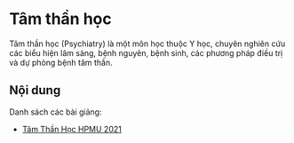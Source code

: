 # Tâm thần học

Tâm thần học (Psychiatry) là một môn học thuộc Y học, chuyên nghiên cứu các biểu hiện
lâm sàng, bệnh nguyên, bệnh sinh, các phương pháp điều trị và dự phòng bệnh tâm thần.

## Nội dung

Danh sách các bài giảng:

- [Tâm Thần Học HPMU 2021](https://youtube.com/playlist?list=PLL1t1-UomvZ9_zWZO-T9dLhe9sfNK7B49)
